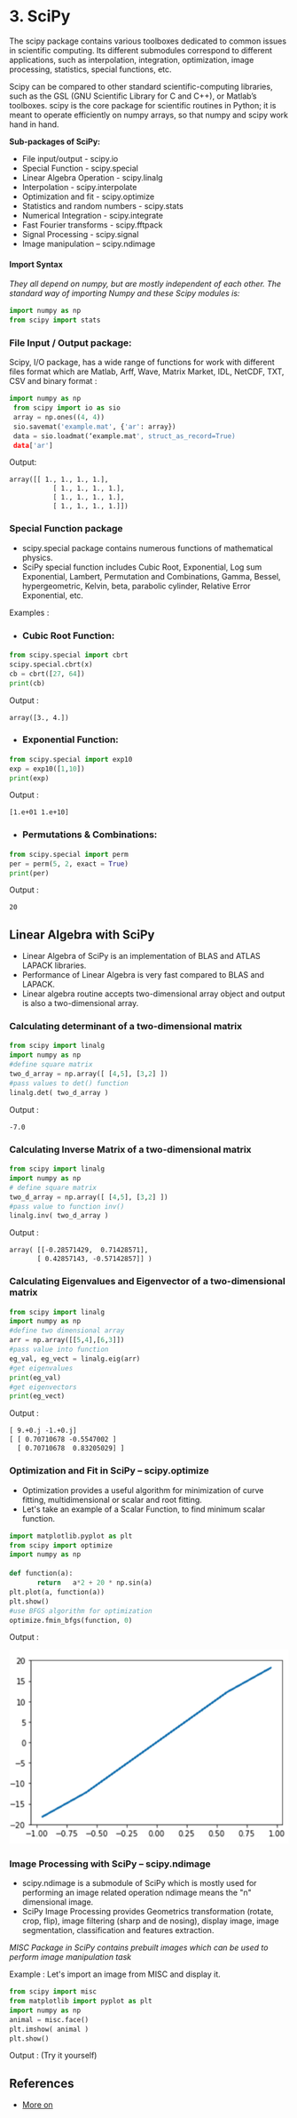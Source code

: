 # 3. SciPy

The scipy package contains various toolboxes dedicated to common issues in scientific computing. Its different submodules correspond to different applications, such as interpolation, integration, optimization, image processing, statistics, special functions, etc.

Scipy can be compared to other standard scientific-computing libraries, such as the GSL (GNU Scientific Library for C and C++), or Matlab’s toolboxes. scipy is the core package for scientific routines in Python; it is meant to operate efficiently on numpy arrays, so that numpy and scipy work hand in hand.

**Sub-packages of SciPy:**

- File input/output - scipy.io
- Special Function - scipy.special
- Linear Algebra Operation - scipy.linalg
- Interpolation - scipy.interpolate
- Optimization and fit - scipy.optimize
- Statistics and random numbers - scipy.stats
- Numerical Integration - scipy.integrate
- Fast Fourier transforms - scipy.fftpack
- Signal Processing - scipy.signal
- Image manipulation – scipy.ndimage

#### **Import Syntax**
*They all depend on numpy, but are mostly independent of each other. The standard way of importing Numpy and these Scipy modules is:*
```py
import numpy as np
from scipy import stats
```

### **File Input / Output package:**
Scipy, I/O package, has a wide range of functions for work with different files format which are Matlab, Arff, Wave, Matrix Market, IDL, NetCDF, TXT, CSV and binary format : 
```py
import numpy as np
 from scipy import io as sio
 array = np.ones((4, 4))
 sio.savemat('example.mat', {'ar': array}) 
 data = sio.loadmat(‘example.mat', struct_as_record=True)
 data['ar']
```
Output: 
```
array([[ 1., 1., 1., 1.],
           [ 1., 1., 1., 1.],
           [ 1., 1., 1., 1.],
           [ 1., 1., 1., 1.]])
```
### **Special Function package**
- scipy.special package contains numerous functions of mathematical physics.
- SciPy special function includes Cubic Root, Exponential, Log sum Exponential, Lambert, Permutation and Combinations, Gamma, Bessel, hypergeometric, Kelvin, beta, parabolic cylinder, Relative Error Exponential, etc.

Examples : 
- ### **Cubic Root Function:**
```py
from scipy.special import cbrt
scipy.special.cbrt(x)
cb = cbrt([27, 64])
print(cb)
```
Output :
```
array([3., 4.])
```

* ### **Exponential Function:**

```py
from scipy.special import exp10
exp = exp10([1,10])
print(exp)
```
Output :
```
[1.e+01 1.e+10]
```
- ### **Permutations & Combinations:**
```py
from scipy.special import perm
per = perm(5, 2, exact = True)
print(per)
```
Output :
```
20
```
## **Linear Algebra with SciPy**

- Linear Algebra of SciPy is an implementation of BLAS and ATLAS LAPACK libraries.
- Performance of Linear Algebra is very fast compared to BLAS and LAPACK.
- Linear algebra routine accepts two-dimensional array object and output is also a two-dimensional array.

 ### **Calculating determinant of a two-dimensional matrix** ###

```py
from scipy import linalg
import numpy as np
#define square matrix
two_d_array = np.array([ [4,5], [3,2] ])
#pass values to det() function
linalg.det( two_d_array )
```
Output :
```
-7.0
```
### **Calculating Inverse Matrix of a two-dimensional matrix** ###

```py
from scipy import linalg
import numpy as np
# define square matrix
two_d_array = np.array([ [4,5], [3,2] ])
#pass value to function inv()
linalg.inv( two_d_array )
```
Output :
```
array( [[-0.28571429,  0.71428571],
       [ 0.42857143, -0.57142857]] )
```

### **Calculating Eigenvalues and Eigenvector of a two-dimensional matrix** ###

```py
from scipy import linalg
import numpy as np
#define two dimensional array
arr = np.array([[5,4],[6,3]])
#pass value into function
eg_val, eg_vect = linalg.eig(arr)
#get eigenvalues
print(eg_val)
#get eigenvectors
print(eg_vect)
```
Output :
```
[ 9.+0.j -1.+0.j] 
[ [ 0.70710678 -0.5547002 ] 
  [ 0.70710678  0.83205029] ]
```

### **Optimization and Fit in SciPy – scipy.optimize**

- Optimization provides a useful algorithm for minimization of curve fitting, multidimensional or scalar and root fitting.
- Let's take an example of a Scalar Function, to find minimum scalar function.
```py
import matplotlib.pyplot as plt
from scipy import optimize
import numpy as np

def function(a):
       return   a*2 + 20 * np.sin(a)
plt.plot(a, function(a))
plt.show()
#use BFGS algorithm for optimization
optimize.fmin_bfgs(function, 0)
```
Output :

![title](curve_fitting.PNG)


 ### **Image Processing with SciPy – scipy.ndimage** ###
* scipy.ndimage is a submodule of SciPy which is mostly used for performing an image related operation
ndimage means the "n" dimensional image.
* SciPy Image Processing provides Geometrics transformation (rotate, crop, flip), image filtering (sharp and de nosing), display image, image segmentation, classification and features extraction.

*MISC Package in SciPy contains prebuilt images which can be used to perform image manipulation task*

Example : Let's import an image from MISC and display it.
```py
from scipy import misc
from matplotlib import pyplot as plt
import numpy as np
animal = misc.face()
plt.imshow( animal )
plt.show()
```
Output :
(Try it yourself)

## References
- [More on](https://scipy-lectures.org/intro/scipy.html#optimization-and-fit-scipy-optimize)